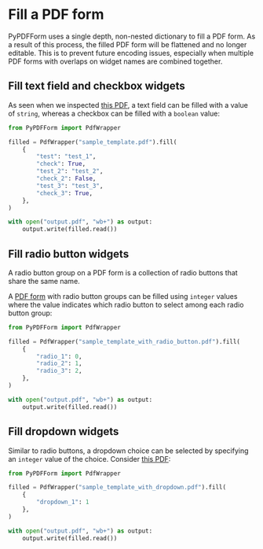 # Fill a PDF form

PyPDFForm uses a single depth, non-nested dictionary to fill a PDF form. As a result of this process, the filled 
PDF form will be flattened and no longer editable. This is to prevent future encoding issues, especially when 
multiple PDF forms with overlaps on widget names are combined together.

## Fill text field and checkbox widgets

As seen when we 
inspected [this PDF](https://github.com/chinapandaman/PyPDFForm/raw/master/pdf_samples/sample_template.pdf), a text 
field can be filled with a value of `string`, whereas a checkbox can be filled with a `boolean` value:

```python
from PyPDFForm import PdfWrapper

filled = PdfWrapper("sample_template.pdf").fill(
    {
        "test": "test_1",
        "check": True,
        "test_2": "test_2",
        "check_2": False,
        "test_3": "test_3",
        "check_3": True,
    },
)

with open("output.pdf", "wb+") as output:
    output.write(filled.read())
```

## Fill radio button widgets

A radio button group on a PDF form is a collection of radio buttons that share the same name.

A [PDF form](https://github.com/chinapandaman/PyPDFForm/raw/master/pdf_samples/sample_template_with_radio_button.pdf) 
with radio button groups can be filled using `integer` values where the value indicates which radio button to select 
among each radio button group:

```python
from PyPDFForm import PdfWrapper

filled = PdfWrapper("sample_template_with_radio_button.pdf").fill(
    {
        "radio_1": 0,
        "radio_2": 1,
        "radio_3": 2,
    },
)

with open("output.pdf", "wb+") as output:
    output.write(filled.read())
```

## Fill dropdown widgets

Similar to radio buttons, a dropdown choice can be selected by specifying an `integer` value of the choice. Consider 
[this PDF](https://github.com/chinapandaman/PyPDFForm/raw/master/pdf_samples/dropdown/sample_template_with_dropdown.pdf):

```python
from PyPDFForm import PdfWrapper

filled = PdfWrapper("sample_template_with_dropdown.pdf").fill(
    {
        "dropdown_1": 1
    },
)

with open("output.pdf", "wb+") as output:
    output.write(filled.read())
```
